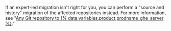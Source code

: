 If an expert-led migration isn't right for you, you can perform a "source and history" migration of the affected repositories instead. For more information, see "[Any Git repository to {% data variables.product.prodname_ghe_server %}](#any-git-repository-to-github-enterprise-server)."
